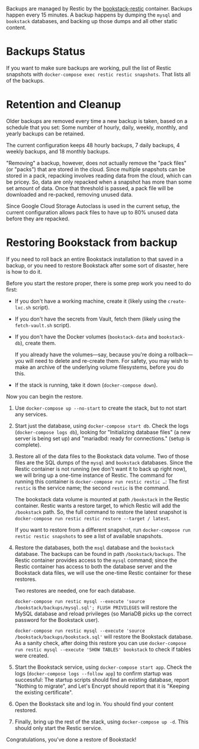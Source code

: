 Backups are managed by Restic by the
[bookstack-restic](https://github.com/stanford-rc/bookstack-restic) container.
Backups happen every 15 minutes.  A backup happens by dumping the `mysql` and
`bookstack` databases, and backing up those dumps and all other static content.

# Backups Status

If you want to make sure backups are working, pull the list of Restic
snapshots with `docker-compose exec restic restic snapshots`.  That lists all
of the backups.

# Retention and Cleanup

Older backups are removed every time a new backup is taken,
based on a schedule that you set: Some number of hourly, daily, weekly,
monthly, and yearly backups can be retained.

The current configuration keeps 48 hourly backups, 7 daily backups, 4 weekly
backups, and 18 monthly backups.

"Removing" a backup, however, does not actually remove the "pack files" (or
"packs") that are stored in the cloud.  Since multiple snapshots can be stored
in a pack, repacking involves reading data from the cloud, which can be pricey.
So, data are only repacked when a snapshot has more than some set amount of
data.  Once that threshold is passed, a pack file will be downloaded and
re-packed, removing unused data.

Since Google Cloud Storage Autoclass is used in the current setup, the current
configuration allows pack files to have up to 80% unused data before they are
repacked.

# Restoring Bookstack from backup

If you need to roll back an entire Bookstack installation to that saved in a
backup, or you need to restore Bookstack after some sort of disaster, here is
how to do it.

Before you start the restore proper, there is some prep work you need to do
first:

* If you don't have a working machine, create it (likely using the
  `create-lxc.sh` script).

* If you don't have the secrets from Vault, fetch them (likely using the
  `fetch-vault.sh` script).

* If you don't have the Docker volumes (`bookstack-data` and `bookstack-db`),
  create them.

  If you already have the volumes—say, because you're doing a rollback—you will
  need to delete and re-create them.  For safety, you may wish to make an
  archive of the underlying volume filesystems, before you do this.

* If the stack is running, take it down (`docker-compose down`).

Now you can begin the restore.

1. Use `docker-compose up --no-start` to create the stack, but to not start any
   services.

2. Start just the database, using `docker-compose start db`.  Check the logs
   (`docker-compose logs db`), looking for "Initializing database files" (a new
   server is being set up) and "mariadbd: ready for connections." (setup is
   complete).

3. Restore all of the data files to the Bookstack data volume.  Two of those
   files are the SQL dumps of the `mysql` and `bookstack` databases.  Since the
   Restic container is not running (we don't want it to back up right now), we
   will bring up a one-time instance of Restic.  The command for running this
   container is `docker-compose run restic restic …`: The first `restic` is the
   service name; the second `restic` is the command.

   The bookstack data volume is mounted at path `/bookstack` in the Restic
   container.  Restic wants a restore target, to which Restic will add the
   `/bookstack` path.  So, the full command to restore the latest snapshot is
   `docker-compose run restic restic restore --target / latest`.

   If you want to restore from a different snapshot, run `docker-compose run
   restic restic snapshots` to see a list of available snapshots.

4. Restore the databases, both the `msql` database and the `bookstack`
   database.  The backups can be found in path `/bookstack/backups`.  The
   Restic container provides access to the `mysql` command; since the Restic
   container has access to both the database server and the Bookstack data
   files, we will use the one-time Restic container for these restores.

   Two restores are needed, one for each database.

   `docker-compose run restic mysql --execute 'source
   /bookstack/backups/mysql.sql'; FLUSH PRIVILEGES` will restore the MySQL
   database and reload privileges (so MariaDB picks up the correct password for
   the Bookstack user).

   `docker-compose run restic mysql --execute 'source
   /bookstack/backups/bookstack.sql'` will restore the Bookstack database.  As
   a sanity check, after doing this restore you can use `docker-compose run
   restic mysql --execute 'SHOW TABLES' bookstack` to check if tables were
   created.

5. Start the Bookstack service, using `docker-compose start app`.  Check the
   logs (`docker-compose logs --follow app`) to confirm startup was successful:
   The startup scripts should find an existing database, report "Nothing to
   migrate", and Let's Encrypt should report that it is "Keeping the existing
   certificate".

6. Open the Bookstack site and log in.  You should find your content restored.

7. Finally, bring up the rest of the stack, using `docker-compose up -d`.  This
   should only start the Restic service.

Congratulations, you've done a restore of Bookstack!
